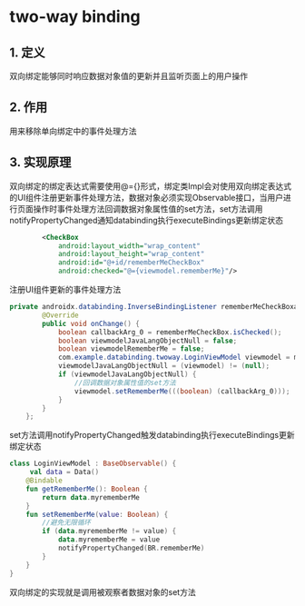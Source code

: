 # two-way binding
## 1. 定义
双向绑定能够同时响应数据对象值的更新并且监听页面上的用户操作

## 2. 作用
用来移除单向绑定中的事件处理方法

## 3. 实现原理
双向绑定的绑定表达式需要使用@={}形式，绑定类Impl会对使用双向绑定表达式的UI组件注册更新事件处理方法，数据对象必须实现Observable接口，当用户进行页面操作时事件处理方法回调数据对象属性值的set方法，set方法调用notifyPropertyChanged通知databinding执行executeBindings更新绑定状态

```xml
        <CheckBox
            android:layout_width="wrap_content"
            android:layout_height="wrap_content"
            android:id="@+id/rememberMeCheckBox"
            android:checked="@={viewmodel.rememberMe}"/>
```

注册UI组件更新的事件处理方法

```java
private androidx.databinding.InverseBindingListener rememberMeCheckBoxandroidCheckedAttrChanged = new androidx.databinding.InverseBindingListener() {
        @Override
        public void onChange() {
            boolean callbackArg_0 = rememberMeCheckBox.isChecked();
            boolean viewmodelJavaLangObjectNull = false;
            boolean viewmodelRememberMe = false;
            com.example.databinding.twoway.LoginViewModel viewmodel = mViewmodel;
            viewmodelJavaLangObjectNull = (viewmodel) != (null);
            if (viewmodelJavaLangObjectNull) {
                //回调数据对象属性值的set方法
                viewmodel.setRememberMe(((boolean) (callbackArg_0)));
            }
        }
    };
```

set方法调用notifyPropertyChanged触发databinding执行executeBindings更新绑定状态

```kotlin
class LoginViewModel : BaseObservable() {
     val data = Data()
    @Bindable
    fun getRememberMe(): Boolean {
        return data.myrememberMe
    }
    fun setRememberMe(value: Boolean) {
        //避免无限循环
        if (data.myrememberMe != value) {
            data.myrememberMe = value
            notifyPropertyChanged(BR.rememberMe)
        }
    }
}
```

双向绑定的实现就是调用被观察者数据对象的set方法
